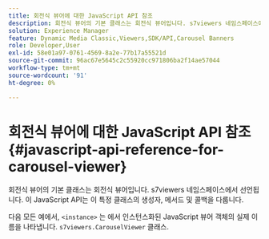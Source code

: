```yaml
---
title: 회전식 뷰어에 대한 JavaScript API 참조
description: 회전식 뷰어의 기본 클래스는 회전식 뷰어입니다. s7viewers 네임스페이스에서 선언됩니다. 이 JavaScript API는 이 특정 클래스의 생성자, 메서드 및 콜백을 다룹니다.
solution: Experience Manager
feature: Dynamic Media Classic,Viewers,SDK/API,Carousel Banners
role: Developer,User
exl-id: 58e01a97-0761-4569-8a2e-77b17a55521d
source-git-commit: 96ac67e5645c2c55920cc971806ba2f14ae57044
workflow-type: tm+mt
source-wordcount: '91'
ht-degree: 0%

---
```


# 회전식 뷰어에 대한 JavaScript API 참조{#javascript-api-reference-for-carousel-viewer}

회전식 뷰어의 기본 클래스는 회전식 뷰어입니다. s7viewers 네임스페이스에서 선언됩니다. 이 JavaScript API는 이 특정 클래스의 생성자, 메서드 및 콜백을 다룹니다.

다음 모든 예에서, `<instance>` 는 에서 인스턴스화된 JavaScript 뷰어 객체의 실제 이름을 나타냅니다. `s7viewers.CarouselViewer` 클래스.
